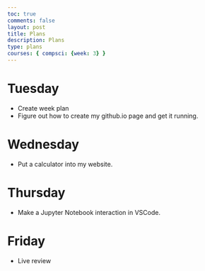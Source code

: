 ```yaml
---
toc: true
comments: false
layout: post
title: Plans
description: Plans
type: plans
courses: { compsci: {week: 3} }
---
```


# Tuesday

- Create week plan
- Figure out how to create my github.io page and get it running.

# Wednesday

- Put a calculator into my website.

# Thursday

- Make a Jupyter Notebook interaction in VSCode.

# Friday

- Live review
